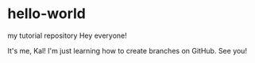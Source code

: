 # hello-world
my tutorial repository
Hey everyone! 

It's me, Kal! I'm just learning how to create branches on GitHub.
See you!

